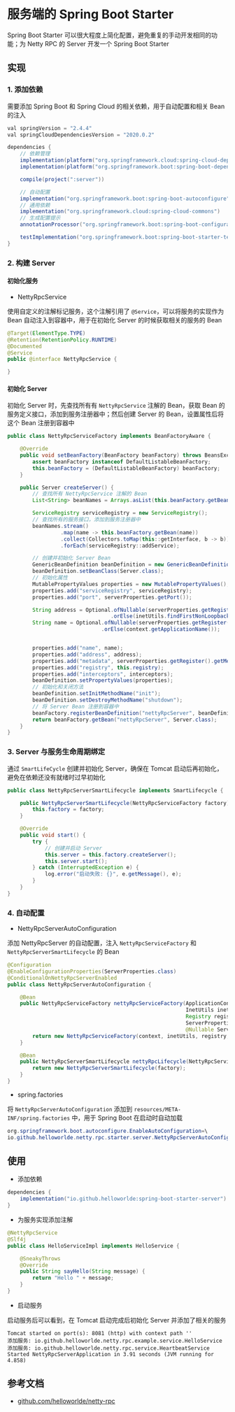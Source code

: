 # 服务端的 Spring Boot Starter

Spring Boot Starter 可以很大程度上简化配置，避免重复的手动开发相同的功能；为 Netty RPC 的 Server 开发一个 Spring Boot Starter

## 实现

### 1. 添加依赖

需要添加 Spring Boot 和 Spring Cloud 的相关依赖，用于自动配置和相关 Bean 的注入

```gradle
val springVersion = "2.4.4"
val springCloudDependenciesVersion = "2020.0.2"

dependencies {
    // 依赖管理
    implementation(platform("org.springframework.cloud:spring-cloud-dependencies:${springCloudDependenciesVersion}"))
    implementation(platform("org.springframework.boot:spring-boot-dependencies:${springVersion}"))

    compile(project(":server"))

    // 自动配置
    implementation("org.springframework.boot:spring-boot-autoconfigure")
    // 通用依赖
    implementation("org.springframework.cloud:spring-cloud-commons")
    // 生成配置提示
    annotationProcessor("org.springframework.boot:spring-boot-configuration-processor:${springVersion}")

    testImplementation("org.springframework.boot:spring-boot-starter-test")
}
```

### 2. 构建 Server

#### 初始化服务

- NettyRpcService

使用自定义的注解标记服务，这个注解引用了 `@Service`，可以将服务的实现作为 Bean 自动注入到容器中，用于在初始化 Server 的时候获取相关的服务的 Bean

```java
@Target(ElementType.TYPE)
@Retention(RetentionPolicy.RUNTIME)
@Documented
@Service
public @interface NettyRpcService {

}
```

#### 初始化 Server

初始化 Server 时，先查找所有有  `NettyRpcService` 注解的 Bean，获取 Bean 的服务定义接口，添加到服务注册器中；然后创建 Server 的 Bean，设置属性后将这个 Bean 注册到容器中

```java
public class NettyRpcServiceFactory implements BeanFactoryAware {

    @Override
    public void setBeanFactory(BeanFactory beanFactory) throws BeansException {
        assert beanFactory instanceof DefaultListableBeanFactory;
        this.beanFactory = (DefaultListableBeanFactory) beanFactory;
    }

    public Server createServer() {
	    // 查找所有 NettyRpcService 注解的 Bean
        List<String> beanNames = Arrays.asList(this.beanFactory.getBeanNamesForAnnotation(NettyRpcService.class));

        ServiceRegistry serviceRegistry = new ServiceRegistry();
		// 查找所有的服务接口，添加到服务注册器中
        beanNames.stream()
                 .map(name -> this.beanFactory.getBean(name))
                 .collect(Collectors.toMap(this::getInterface, b -> b))
                 .forEach(serviceRegistry::addService);

		// 创建并初始化 Server Bean
        GenericBeanDefinition beanDefinition = new GenericBeanDefinition();
        beanDefinition.setBeanClass(Server.class);
		// 初始化属性
        MutablePropertyValues properties = new MutablePropertyValues();
        properties.add("serviceRegistry", serviceRegistry);
        properties.add("port", serverProperties.getPort());

        String address = Optional.ofNullable(serverProperties.getRegister().getAddress())
                                 .orElse(inetUtils.findFirstNonLoopbackAddress().getHostAddress());
        String name = Optional.ofNullable(serverProperties.getRegister().getName())
                              .orElse(context.getApplicationName());


        properties.add("name", name);
        properties.add("address", address);
        properties.add("metadata", serverProperties.getRegister().getMetadata());
        properties.add("registry", this.registry);
        properties.add("interceptors", interceptors);
        beanDefinition.setPropertyValues(properties);
		// 初始化和关闭方法
        beanDefinition.setInitMethodName("init");
        beanDefinition.setDestroyMethodName("shutdown");
		// 将 Server Bean 注册到容器中
        beanFactory.registerBeanDefinition("nettyRpcServer", beanDefinition);
        return beanFactory.getBean("nettyRpcServer", Server.class);
    }
}
```

### 3. Server 与服务生命周期绑定

通过 `SmartLifeCycle` 创建并初始化 Server，确保在 Tomcat 启动后再初始化，避免在依赖还没有就绪时过早初始化

```java
public class NettyRpcServerSmartLifecycle implements SmartLifecycle {

    public NettyRpcServerSmartLifecycle(NettyRpcServiceFactory factory) {
        this.factory = factory;
    }

    @Override
    public void start() {
        try {
	        // 创建并启动 Server
            this.server = this.factory.createServer();
            this.server.start();
        } catch (InterruptedException e) {
            log.error("启动失败: {}", e.getMessage(), e);
        }
    }
}
```

### 4. 自动配置

- NettyRpcServerAutoConfiguration

添加 NettyRpcServer 的自动配置，注入 `NettyRpcServiceFactory` 和 `NettyRpcServerSmartLifecycle` 的 Bean

```java
@Configuration
@EnableConfigurationProperties(ServerProperties.class)
@ConditionalOnNettyRpcServerEnabled
public class NettyRpcServerAutoConfiguration {

    @Bean
    public NettyRpcServiceFactory nettyRpcServiceFactory(ApplicationContext context,
                                                         InetUtils inetUtils,
                                                         Registry registry,
                                                         ServerProperties properties,
                                                         @Nullable ServerInterceptor[] interceptors) {
        return new NettyRpcServiceFactory(context, inetUtils, registry, properties, interceptors);
    }

    @Bean
    public NettyRpcServerSmartLifecycle nettyRpcLifecycle(NettyRpcServiceFactory factory) {
        return new NettyRpcServerSmartLifecycle(factory);
    }
}
```

- spring.factories

将 `NettyRpcServerAutoConfiguration` 添加到 `resources/META-INF/spring.factories` 中，用于 Spring Boot 在启动时自动加载

```java
org.springframework.boot.autoconfigure.EnableAutoConfiguration=\
io.github.helloworlde.netty.rpc.starter.server.NettyRpcServerAutoConfiguration
```

## 使用

- 添加依赖

```gradle
dependencies {
    implementation("io.github.helloworlde:spring-boot-starter-server")
}
```

- 为服务实现添加注解

```java
@NettyRpcService
@Slf4j
public class HelloServiceImpl implements HelloService {

    @SneakyThrows
    @Override
    public String sayHello(String message) {
        return "Hello " + message;
    }
}
```

- 启动服务

启动服务后可以看到，在 Tomcat 启动完成后初始化 Server 并添加了相关的服务

```
Tomcat started on port(s): 8081 (http) with context path ''
添加服务: io.github.helloworlde.netty.rpc.example.service.HelloService
添加服务: io.github.helloworlde.netty.rpc.service.HeartbeatService
Started NettyRpcServerApplication in 3.91 seconds (JVM running for 4.858)
```

## 参考文档

- [github.com/helloworlde/netty-rpc](https://github.com/helloworlde/netty-rpc)